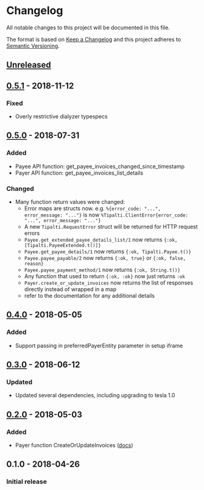 # Changelog
All notable changes to this project will be documented in this file.

The format is based on [Keep a Changelog](http://keepachangelog.com/en/1.0.0/)
and this project adheres to [Semantic Versioning](http://semver.org/spec/v2.0.0.html).

## [Unreleased][]

## [0.5.1][] - 2018-11-12
### Fixed
-   Overly restrictive dialyzer typespecs

## [0.5.0][] - 2018-07-31
### Added
-   Payee API function: get_payee_invoices_changed_since_timestamp
-   Payer API function: get_payee_invoices_list_details

### Changed
-   Many function return values were changed:
    -    Error maps are structs now. e.g. `%{error_code: "...", error_message: "..."}` is now `%Tipalti.ClientError{error_code: "...", error_message: "..."}`
    -    A new `Tipalti.RequestError` struct will be returned for HTTP request errors
    -    `Payee.get_extended_payee_details_list/1` now returns `{:ok, [Tipalti.PayeeExtended.t()]}`
    -    `Payee.get_payee_details/1` now returns `{:ok, Tipalti.Payee.t()}`
    -    `Payee.payee_payable/2` now returns `{:ok, true}` or `{:ok, false, reason}`
    -    `Payee.payee_payment_method/1` now returns `{:ok, String.t()}`
    -    Any function that used to return `{:ok, :ok}` now just returns `:ok`
    -    `Payer.create_or_update_invoices` now returns the list of responses directly instead of wrapped in a map
    -    refer to the documentation for any additional details

## [0.4.0][] - 2018-05-05
### Added
-   Support passing in preferredPayerEntity parameter in setup iframe

## [0.3.0][] - 2018-06-12
### Updated
-   Updated several dependencies, including upgrading to tesla 1.0

## [0.2.0][] - 2018-05-03
### Added
-   Payer function CreateOrUpdateInvoices ([docs](https://hexdocs.pm/tipalti/Tipalti.API.Payer.html#create_or_update_invoices/0))

## 0.1.0 - 2018-04-26
### Initial release

[Unreleased]: https://github.com/peek-travel/tipalti-elixir/compare/0.5.1...HEAD
[0.5.1]: https://github.com/peek-travel/tipalti-elixir/compare/0.5.0...0.5.1
[0.5.0]: https://github.com/peek-travel/tipalti-elixir/compare/0.4.0...0.5.0
[0.4.0]: https://github.com/peek-travel/tipalti-elixir/compare/0.3.0...0.4.0
[0.3.0]: https://github.com/peek-travel/tipalti-elixir/compare/0.2.0...0.3.0
[0.2.0]: https://github.com/peek-travel/tipalti-elixir/compare/0.1.0...0.2.0
